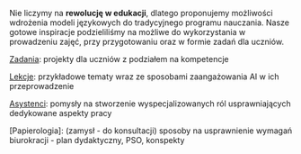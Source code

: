 Nie liczymy na **rewolucję w edukacji**, dlatego proponujemy możliwości wdrożenia modeli językowych do tradycyjnego programu nauczania.
Nasze gotowe inspiracje podzieliliśmy na możliwe do wykorzystania w prowadzeniu zajęć, przy przygotowaniu oraz w formie zadań dla uczniów.

[Zadania](Kompetencje.md): projekty dla uczniów z podziałem na kompetencje

[Lekcje](Lekcje.md): przykładowe tematy wraz ze sposobami zaangażowania AI w ich przeprowadzenie

[Asystenci](Asystenci.md): pomysły na stworzenie wyspecjalizowanych ról usprawniających dedykowane aspekty pracy

[Papierologia]: (zamysł - do konsultacji) sposoby na usprawnienie wymagań biurokracji - plan dydaktyczny, PSO, konspekty
